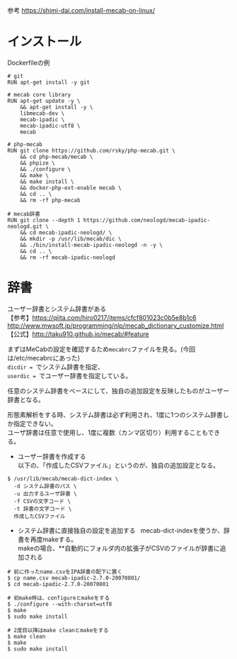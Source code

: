 参考 https://shimi-dai.com/install-mecab-on-linux/  

# インストール
Dockerfileの例  
```
# git
RUN apt-get install -y git

# mecab core library
RUN apt-get update -y \
    && apt-get install -y \
    libmecab-dev \
    mecab-ipadic \
    mecab-ipadic-utf8 \
    mecab 
    
# php-mecab
RUN git clone https://github.com/rsky/php-mecab.git \
    && cd php-mecab/mecab \
    && phpize \
    && ./configure \
    && make \
    && make install \
    && docker-php-ext-enable mecab \
    && cd .. \
    && rm -rf php-mecab

# mecab辞書
RUN git clone --depth 1 https://github.com/neologd/mecab-ipadic-neologd.git \
    && cd mecab-ipadic-neologd/ \
    && mkdir -p /usr/lib/mecab/dic \
    && ./bin/install-mecab-ipadic-neologd -n -y \
    && cd .. \
    && rm -rf mecab-ipadic-neologd
```
# 辞書  
ユーザー辞書とシステム辞書がある  
【参考】https://qiita.com/hiro0217/items/cfcf801023c0b5e8b1c6  
http://www.mwsoft.jp/programming/nlp/mecab_dictionary_customize.html  
【公式】http://taku910.github.io/mecab/#feature  

まずはMeCabの設定を確認するため`mecabrc`ファイルを見る。(今回は/etc/mecabrcにあった)  
`dicdir = `でシステム辞書を指定、  
`userdic = `でユーザー辞書を指定している。  

任意のシステム辞書をベースにして、独自の追加設定を反映したものがユーザー辞書となる。  

形態素解析をする時、システム辞書は必ず利用され、1度に1つのシステム辞書しか指定できない。  
ユーザ辞書は任意で使用し、1度に複数（カンマ区切り）利用することもできる。  

- ユーザー辞書を作成する  
以下の、「作成したCSVファイル」というのが、独自の追加設定となる。
```
$ /usr/lib/mecab/mecab-dict-index \
  -d システム辞書のパス \
  -u 出力するユーザ辞書 \
  -f CSVの文字コード \
  -t 辞書の文字コード \
  作成したCSVファイル
```

- システム辞書に直接独自の設定を追加する  
mecab-dict-indexを使うか、辞書を再度makeする。  
makeの場合、**自動的にフォルダ内の拡張子がCSVのファイルが辞書に追加される
```
# 前に作ったname.csvをIPA辞書の配下に置く
$ cp name.csv mecab-ipadic-2.7.0-20070801/
$ cd mecab-ipadic-2.7.0-20070801

# 初make時は、configureとmakeをする
$ ./configure --with-charset=utf8
$ make
$ sudo make install

# 2度目以降はmake cleanとmakeをする
$ make clean
$ make
$ sudo make install
```
















